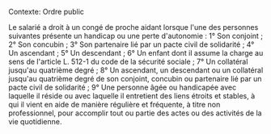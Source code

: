 Contexte: Ordre public

Le salarié a droit à un congé de proche aidant lorsque l'une des personnes suivantes présente un handicap ou une perte d'autonomie : 1° Son conjoint ; 2° Son concubin ; 3° Son partenaire lié par un pacte civil de solidarité ; 4° Un ascendant ; 5° Un descendant ; 6° Un enfant dont il assume la charge au sens de l'article L. 512-1 du code de la sécurité sociale ; 7° Un collatéral jusqu'au quatrième degré ; 8° Un ascendant, un descendant ou un collatéral jusqu'au quatrième degré de son conjoint, concubin ou partenaire lié par un pacte civil de solidarité ; 9° Une personne âgée ou handicapée avec laquelle il réside ou avec laquelle il entretient des liens étroits et stables, à qui il vient en aide de manière régulière et fréquente, à titre non professionnel, pour accomplir tout ou partie des actes ou des activités de la vie quotidienne.